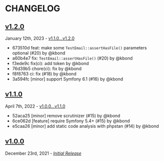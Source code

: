 # CHANGELOG

## [v1.2.0](https://github.com/zenstruck/mailer-test/releases/tag/v1.2.0)

January 12th, 2023 - [v1.1.0...v1.2.0](https://github.com/zenstruck/mailer-test/compare/v1.1.0...v1.2.0)

* 673510d feat: make some `TestEmail::assertHasFile()` parameters optional (#20) by @kbond
* a60b4e7 fix: `TestEmail::assertHasFile()` (#20) by @kbond
* f3ede9c fix(ci): add token by @kbond
* 76d39b5 chore(ci): fix by @kbond
* f8f8763 ci: fix (#18) by @kbond
* 3a594fc [minor] support Symfony 6.1 (#16) by @kbond

## [v1.1.0](https://github.com/zenstruck/mailer-test/releases/tag/v1.1.0)

April 7th, 2022 - [v1.0.0...v1.1.0](https://github.com/zenstruck/mailer-test/compare/v1.0.0...v1.1.0)

* 52aca25 [minor] remove scrutinizer (#15) by @kbond
* 6ce062d [feature] require Symfony 5.4+ (#15) by @kbond
* e5caa26 [minor] add static code analysis with phpstan (#14) by @kbond

## [v1.0.0](https://github.com/zenstruck/mailer-test/releases/tag/v1.0.0)

December 23rd, 2021 - _[Initial Release](https://github.com/zenstruck/mailer-test/commits/v1.0.0)_

